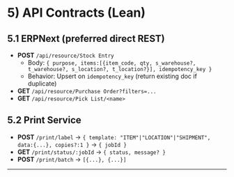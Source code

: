 # 5) API Contracts (Lean)
## 5.1 ERPNext (preferred direct REST)
- **POST** `/api/resource/Stock Entry`
  - Body: `{ purpose, items:[{item_code, qty, s_warehouse?, t_warehouse?, s_location?, t_location?}], idempotency_key }`
  - Behavior: Upsert on `idempotency_key` (return existing doc if duplicate)
- **GET** `/api/resource/Purchase Order?filters=...`
- **GET** `/api/resource/Pick List/<name>`

## 5.2 Print Service
- **POST** `/print/label` → `{ template: "ITEM"|"LOCATION"|"SHIPMENT", data:{...}, copies?:1 }` → `{ jobId }`
- **GET** `/print/status/:jobId` → `{ status, message? }`
- **POST** `/print/batch` → `[{...}, {...}]`

---
